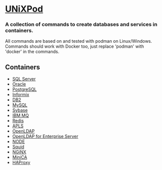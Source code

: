# [UNiXPod](https://github.com/UNiXMIT/UNiXPod)
### A collection of commands to create databases and services in containers. 
All commands are based on and tested with podman on Linux/Windows.  
Commands should work with Docker too, just replace 'podman' with 'docker' in the commands.  

## Containers
- [SQL Server](mssql.md)
- [Oracle](oracle.md)
- [PostgreSQL](postgres.md)
- [Informix](informix.md)
- [DB2](db2.md)
- [MySQL](mysql.md)
- [Sybase](sybase.md)
- [IBM MQ](mq.md)
- [Redis](redis.md)
- [APLS](apls.md)
- [OpenLDAP](openldap.md)
- [OpenLDAP for Enterprise Server](openldapES.md)
- [NODE](node.md)
- [Squid](squid.md)
- [NGiNX](nginx.md)
- [MiniCA](minica.md)
- [HAProxy](haproxy.md)